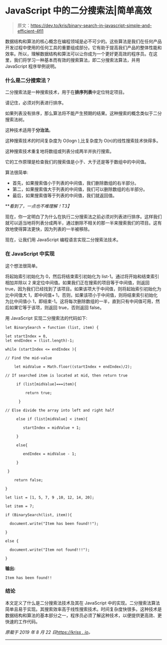 # JavaScript 中的二分搜索法|简单高效

> 原文：<https://dev.to/kris/binary-search-in-javascript-simple-and-efficient-4fl1>

数据结构和算法的核心概念在编程领域是必不可少的。这些算法是我们在任何产品开发过程中使用的任何工具的重要组成部分。它有助于提高我们产品的整体性能和效率。所以，理解数据结构和算法可以让你成为一个更好更高效的程序员。在这里，我们将学习一种基本而有效的搜索算法，即二分搜索法算法，并用 JavaScript 程序举例说明。

### 什么是二分搜索法？

二分搜索法是一种搜索技术，用于在**排序列表**中定位特定项目。

请记住，必须对列表进行排序。

如果列表没有排序，那么算法将不能产生预期的结果。这种搜索的概念类似于二分搜索法树。

这种技术适用于**分治法**。

这种搜索技术的时间复杂度为 O(logn ),比复杂度为 O(n)的线性搜索技术快得多。

这种搜索技术重复地将数组或列表分成两半并执行搜索。

它的工作原理是检查我们的搜索值是小于、大于还是等于数组中的中间值。

算法很简单:

*   首先，如果搜索值小于列表的中间值，我们删除数组的右半部分。
*   第二，如果搜索值大于列表的中间值，我们可以删除数组的右半部分。
*   最后，如果搜索值等于列表的中间值，我们就返回值。

***看到了，一点也不难理解！*T3】**

现在，你一定明白了为什么在执行二分搜索法之前必须对列表进行排序。这样我们就可以适当地将列表分成两半，通过删除不相关的那一半来搜索我们的项目。这有效地使得算法更快，因为列表的一半被移除。

现在，让我们用 JavaScript 编程语言实现二分搜索法技术。

### 在 JavaScript 中实现

这个想法很简单。

将起始索引初始化为 0，然后将结束索引初始化为 list-1。通过将开始和结束索引相加并除以 2 来定位中间值。如果我们正在搜索的项目等于中间值，则返回 true，因为我们已经找到了该项目。如果该项大于中间值，则将起始索引初始化为比中间值大 1，即中间值+ 1，否则，如果该项小于中间值，则将结束索引初始化为比中间值小 1，即结束-1。这将每次删除数组的一半，直到只有中间值可用，然后如果它等于该项，则返回 true，否则返回 false。

用 JavaScript 实现二分搜索法的代码如下:

```
let BinarySearch = function (list, item) {

let startIndex = 0,
let endIndex = (list.length)-1;

while (startIndex <= endIndex ){

// Find the mid-value

    let midValue = Math.floor((startIndex + endIndex)/2);

// If searched item is located at mid, then return true

     if (list[midValue]===item){

         return true;

      }

// Else divide the array into left and right half

     else if (list[midValue] < item){

        startIndex = midValue + 1;

     }

     else{

        endIndex = midValue - 1;

     }

 }

    return false;

}

let list = [1, 5, 7, 9 ,10, 12, 14, 20];

let item = 7;

if (BinarySearch(list, item)){

  document.write("Item has been found!!");

}

else {

  document.write("Item not found!!!");

} 
```

**输出:**

```
Item has been found!! 
```

### 结论

本文定义了什么是二分搜索法技术及其在 JavaScript 中的实现。二分搜索法算法简单且易于实现。其搜索效率高于线性搜索技术。时间复杂度快很多。这种技术是数据结构和算法的基本部分之一，程序员必须了解这种技术，以便提供更高效、更快速的工作代码。

*原载于 2019 年 8 月 22 日*[*https://kriss . io*](https://kriss.io/binary-search-in-javascript-simple-and-efficient/)*。*

* * *
